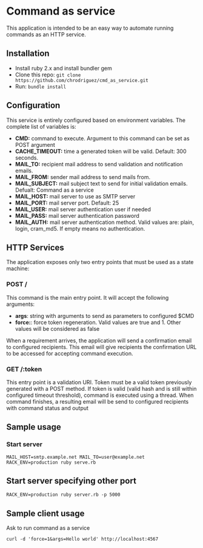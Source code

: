 # Command as service

This application is intended to be an easy way to automate running commands as
an HTTP service.

## Installation

* Install ruby 2.x and install bundler gem
* Clone this repo: `git clone https://github.com/chrodriguez/cmd_as_service.git`
* Run: `bundle install`


## Configuration

This service is entirely configured based on environment variables. The complete
list of variables is:

* **CMD:** command to execute. Argument to this command can be set as POST
  argument
* **CACHE_TIMEOUT:** time a generated token will be valid. Default: 300
  seconds.
* **MAIL_TO:** recipient mail address to send validation and notification
  emails.
* **MAIL_FROM:** sender mail address to send mails from.
* **MAIL_SUBJECT:** mail subject text to send for initial validation emails.
  Defualt: Command as a service
* **MAIL_HOST:** mail server to use as SMTP server
* **MAIL_PORT:** mail server port. Default: 25
* **MAIL_USER:** mail server authentication user if needed
* **MAIL_PASS:** mail server authentication password
* **MAIL_AUTH:** mail server authentication method. Valid values are: plain, login,
  cram_md5. If empty means no authentication.

## HTTP Services

The application exposes only two entry points that must be used as a state
machine:

### POST /

This command is the main entry point. It will accept the following arguments:

* **args**: string with arguments to send as parameters to configured $CMD
* **force:**: force token regeneration. Valid values are true and 1. Other
  values will be considered as false

When a requirement arrives, the application will send a confirmation email to
configured recipients. This email will give recipients the confirmation URL to
be accessed for accepting command execution.

### GET /:token

This entry point is a validation URI. Token must be a valid token previously
generated with a POST method. If token is valid (valid hash and is still within
configured timeout threshold), command is executed using a thread.
When command finishes, a resulting email will be send to configured recipients
with command status and output

## Sample usage

### Start server

```
MAIL_HOST=smtp.example.net MAIL_TO=user@example.net RACK_ENV=production ruby serve.rb
```

## Start server specifying other port

```
RACK_ENV=production ruby server.rb -p 5000
```

## Sample client usage

Ask to run command as a service

```
curl -d 'force=1&args=Hello world' http://localhost:4567
```



